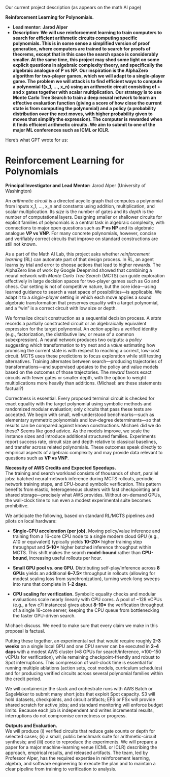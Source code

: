 Our current project description (as appears on the math AI page)

**Reinforcement Learning for Polynomials.**

* **Lead mentor: Jarod Alper**  
* **Description: We will use reinforcement learning to train computers to search for efficient arithmetic circuits computing specific polynomials. This is in some sense a simplified version of proof generation, where computers are trained to search for proofs of theorems, except that in this case the search space is considerably smaller. At the same time, this project may shed some light on some explicit questions in algebraic complexity theory, and specifically the algebraic analogue of P vs NP. Our inspiration is the AlphaZero algorithm for two-player games, which we will adapt to a single-player game. The problem we will attack is to find efficient ways to compute a polynomial f(x\_1, ..., x\_n) using an arithmetic circuit consisting of \+ and x gates together with scalar multiplication. Our strategy is to use Monte Carlo Tree Search to train a deep neural network to learn an effective evaluation function (giving a score of how close the current state is from computing the polynomial) and a policy (a probability distribution over the next moves, with higher probability given to moves that simplify the expression). The computer is rewarded when it finds efficient arithmetic circuits. We aim to submit to one of the major ML conferences such as ICML or ICLR.**

Here’s what GPT wrote for us:

# **Reinforcement Learning for Polynomials**

**Principal Investigator and Lead Mentor:** Jarod Alper (University of Washington)

An *arithmetic circuit* is a directed acyclic graph that computes a polynomial from inputs x\_1, …, x\_n​ and constants using addition, multiplication, and scalar multiplication. Its *size* is the number of gates and its *depth* is the number of computational layers. Designing smaller or shallower circuits for explicit families of polynomials is a central task in algebraic complexity, with connections to major open questions such as **P vs NP** and its algebraic analogue **VP vs VNP**. For many concrete polynomials, however, concise and verifiably correct circuits that improve on standard constructions are still not known.

As a part of the Math AI Lab, this project asks whether *reinforcement learning* (RL) can automate part of that design process. In RL, an agent learns by trial and error to choose actions that lead to higher rewards. The AlphaZero line of work by Google Deepmind showed that combining a neural network with *Monte Carlo Tree Search* (MCTS) can guide exploration effectively in large decision spaces for two-player games such as Go and chess. Our setting is not of competitive nature, but the core idea—using learned guidance to search a vast space of possibilities—is applicable. We adapt it to a *single-player* setting in which each move applies a sound algebraic transformation that preserves equality with a target polynomial, and a “win” is a correct circuit with low size or depth.

We formalize circuit construction as a sequential decision process. A *state* records a partially constructed circuit or an algebraically equivalent expression for the target polynomial. An *action* applies a verified identity (e.g., factorization, the distributive law, or reuse of a common subexpression). A neural network produces two outputs: a *policy* suggesting which transformation to try next and a *value* estimating how promising the current state is with respect to reaching a correct, low-cost circuit. MCTS uses these predictions to focus exploration while still testing alternatives. Training alternates between search—producing trajectories of transformations—and supervised updates to the policy and value models based on the outcomes of those trajectories. The *reward* favors exact circuits with fewer gates or smaller depth, with the option to weight multiplications more heavily than additions. (Michael: are these statements factual?)

Correctness is essential. Every proposed terminal circuit is checked for exact equality with the target polynomial using symbolic methods and randomized modular evaluation; only circuits that pass these tests are accepted. We begin with small, well-understood benchmarks—such as elementary symmetric polynomials and low-degree determinants—so that results can be compared against known constructions. Michael: did we do these? Seems like good advice. As the models improve, we scale the instance sizes and introduce additional structured families. Experiments report success rate, circuit size and depth relative to classical baselines, and transfer across related polynomials. These outcomes speak directly to empirical aspects of algebraic complexity and may provide data relevant to questions such as **VP vs VNP**.

**Necessity of AWS Credits and Expected Speedups.**  
 The training and search workload consists of thousands of short, parallel jobs: batched neural-network inference during MCTS rollouts, periodic network training steps, and CPU-bound symbolic verification. This pattern benefits from elastic, heterogeneous clusters with fast checkpointing and shared storage—precisely what AWS provides. Without on-demand GPUs, the wall-clock time to run even a modest experimental suite becomes prohibitive.

We anticipate the following, based on standard RL/MCTS pipelines and pilots on local hardware:

* **Single-GPU acceleration (per job).** Moving policy/value inference and training from a 16-core CPU node to a single modern cloud GPU (e.g., A10 or equivalent) typically yields **10–20×** higher training step throughput and **5–10×** higher batched inference throughput within MCTS. This shift makes the search **model-bound** rather than **CPU-bound**, increasing useful rollouts per hour.

* **Small GPU pool vs. one GPU.** Distributing self-play/inference across **8 GPUs** yields an additional **6–7.5×** throughput in rollouts (allowing for modest scaling loss from synchronization), turning week-long sweeps into runs that complete in **1–2 days**.

* **CPU scaling for verification.** Symbolic equality checks and modular evaluations scale nearly linearly with CPU cores. A pool of \~128 vCPUs (e.g., a few c7i instances) gives about **8–10×** the verification throughput of a single 16-core server, keeping the CPU queue from bottlenecking the faster GPU-driven search.

Michael: discuss. We need to make sure that every claim we make in this proposal is factual.

Putting these together, an experimental set that would require roughly **2–3 weeks** on a single local GPU and one CPU server can be executed in **2–4 days** with a modest AWS cluster (≈8 GPUs for search/inference, ≈100–150 vCPUs for verification), while remaining checkpoint-friendly and robust to Spot interruptions. This compression of wall-clock time is essential for running multiple ablations (action sets, cost models, curriculum schedules) and for producing verified circuits across several polynomial families within the credit period.

We will containerize the stack and orchestrate runs with AWS Batch or SageMaker to submit many short jobs that exploit Spot capacity. S3 will hold datasets, checkpoints, and circuit artifacts; EFS or FSx will provide shared scratch for active jobs; and standard monitoring will enforce budget limits. Because each job is independent and writes incremental results, interruptions do not compromise correctness or progress.

**Outputs and Evaluation.**  
 We will produce (i) verified circuits that reduce gate counts or depth for selected cases; (ii) a small, public benchmark suite for arithmetic-circuit synthesis; and (iii) code to reproduce the experiments. We will prepare a paper for a major machine-learning venue (ICML or ICLR) describing the approach, empirical results, and released artifacts. The team, led by Professor Alper, has the required expertise in reinforcement learning, algebra, and software engineering to execute the plan and to maintain a clear pipeline from training to verification to analysis.

